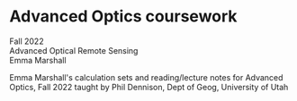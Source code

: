 # Advanced Optics coursework

Fall 2022 <br>
Advanced Optical Remote Sensing <br>
Emma Marshall <br>

Emma Marshall's calculation sets and reading/lecture notes for Advanced Optics, Fall 2022 taught by Phil Dennison, Dept of Geog, University of Utah